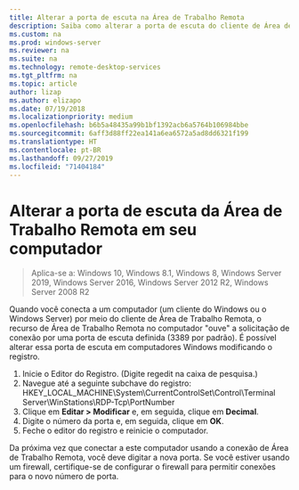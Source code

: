 ```yaml
---
title: Alterar a porta de escuta na Área de Trabalho Remota
description: Saiba como alterar a porta de escuta do cliente de Área de Trabalho Remota.
ms.custom: na
ms.prod: windows-server
ms.reviewer: na
ms.suite: na
ms.technology: remote-desktop-services
ms.tgt_pltfrm: na
ms.topic: article
author: lizap
ms.author: elizapo
ms.date: 07/19/2018
ms.localizationpriority: medium
ms.openlocfilehash: b6b5a48435a99b1bf1392acb6a5764b106984bbe
ms.sourcegitcommit: 6aff3d88ff22ea141a6ea6572a5ad8dd6321f199
ms.translationtype: HT
ms.contentlocale: pt-BR
ms.lasthandoff: 09/27/2019
ms.locfileid: "71404184"
---
```

# <a name="change-the-listening-port-for-remote-desktop-on-your-computer"></a>Alterar a porta de escuta da Área de Trabalho Remota em seu computador

>Aplica-se a: Windows 10, Windows 8.1, Windows 8, Windows Server 2019, Windows Server 2016, Windows Server 2012 R2, Windows Server 2008 R2

Quando você conecta a um computador (um cliente do Windows ou o Windows Server) por meio do cliente de Área de Trabalho Remota, o recurso de Área de Trabalho Remota no computador "ouve" a solicitação de conexão por uma porta de escuta definida (3389 por padrão). É possível alterar essa porta de escuta em computadores Windows modificando o registro.

1. Inicie o Editor do Registro. (Digite regedit na caixa de pesquisa.)
2. Navegue até a seguinte subchave do registro: HKEY_LOCAL_MACHINE\System\CurrentControlSet\Control\Terminal Server\WinStations\RDP-Tcp\PortNumber
3. Clique em **Editar > Modificar** e, em seguida, clique em **Decimal**.
4. Digite o número da porta e, em seguida, clique em **OK**. 
5. Feche o editor do registro e reinicie o computador.

Da próxima vez que conectar a este computador usando a conexão de Área de Trabalho Remota, você deve digitar a nova porta. Se você estiver usando um firewall, certifique-se de configurar o firewall para permitir conexões para o novo número de porta.
